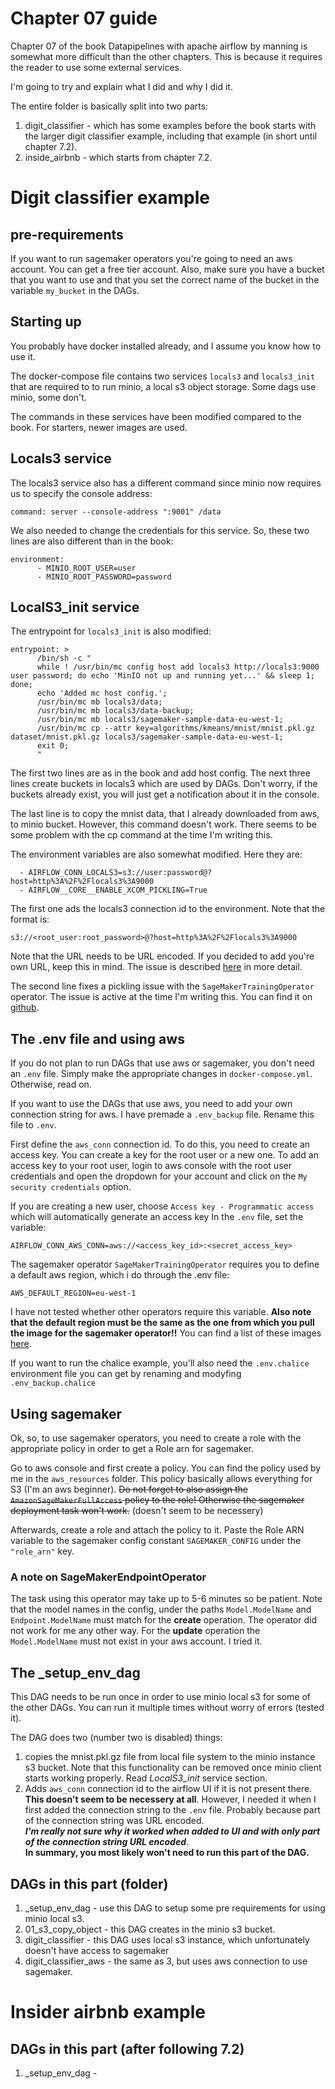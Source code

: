 # Chapter 07 guide

Chapter 07 of the book Datapipelines with apache airflow
by manning is somewhat more difficult than the other
chapters. This is because it requires the reader to use
some external services.

I'm going to try and explain what I did and why I did it.

The entire folder is basically split into two parts:
1. digit_classifier - which has some examples before
the book starts with the larger digit classifier
example, including that example (in short until
chapter 7.2).
2. inside_airbnb - which starts from chapter 7.2.

# Digit classifier example

## pre-requirements
If you want to run sagemaker operators you're going to
need an aws account. You can get a free tier account.
Also, make sure you have a bucket that you want to use
and that you set the correct name of the bucket
in the variable `my_bucket` in the DAGs.

## Starting up
You probably have docker installed already, and I assume
you know how to use it.

The docker-compose file contains two services `locals3`
and `locals3_init` that are required to to run minio, a
local s3 object storage. Some dags use minio, some don't.

The commands in these services have been modified compared
to the book. For starters, newer images are used.

## Locals3 service
The locals3 service also has a different command since
minio now requires us to specify the console address:
```
command: server --console-address ":9001" /data
```
We also needed to change the credentials for this
service. So, these two lines are also different
than in the book:
```
environment:
      - MINIO_ROOT_USER=user
      - MINIO_ROOT_PASSWORD=password
```

## LocalS3_init service

The entrypoint for `locals3_init` is also modified:
```
entrypoint: >
      /bin/sh -c "
      while ! /usr/bin/mc config host add locals3 http://locals3:9000 user password; do echo 'MinIO not up and running yet...' && sleep 1; done;
      echo 'Added mc host config.';
      /usr/bin/mc mb locals3/data;
      /usr/bin/mc mb locals3/data-backup;
      /usr/bin/mc mb locals3/sagemaker-sample-data-eu-west-1;
      /usr/bin/mc cp --attr key=algorithms/kmeans/mnist/mnist.pkl.gz dataset/mnist.pkl.gz locals3/sagemaker-sample-data-eu-west-1;
      exit 0;
      "
```
The first two lines are as in the book and add host
config.
The next three lines create buckets in locals3 which
are used by DAGs. Don't worry,
if the buckets already exist, you will just get a
notification about it in the console.

The last line is to copy the mnist data, that I already
downloaded from aws, to minio bucket. However,
this command doesn't work. There seems to be some
problem with the cp command at the time I'm writing
this.

The environment variables are also somewhat modified.
Here they are:
```
  - AIRFLOW_CONN_LOCALS3=s3://user:password@?host=http%3A%2F%2Flocals3%3A9000
  - AIRFLOW__CORE__ENABLE_XCOM_PICKLING=True
```
The first one ads the locals3 connection id to the
environment. Note that the format is:
```
s3://<root_user:root_password>@?host=http%3A%2F%2Flocals3%3A9000
```
Note that the URL needs to be URL encoded. If you
decided to add you're own URL, keep this in mind.
The issue is described [here](url=https://stackoverflow.com/questions/69079916/how-to-connect-airflow-to-minio-s3?noredirect=1#comment122102111_69079916)
in more detail.

The second line fixes a pickling issue with the
`SageMakerTrainingOperator` operator. The issue is active
at the time I'm writing this. You can find it on
[github](url=https://github.com/apache/airflow/issues/16386).

## The .env file and using aws
If you do not plan to run DAGs that use aws or sagemaker,
you don't need an `.env` file.
Simply make the appropriate changes in
`docker-compose.yml`.
Otherwise, read on.

If you want to use the DAGs that use aws, you need
to add your own connection string for aws.
I have premade a `.env_backup` file. Rename this file
to `.env`.

First define the `aws_conn` connection id. To do this,
you need to create an access key. You can create
a key for the root user or a new one.
To add an access key to your root user, login to aws
console with the root user credentials and open the
dropdown for your account and click on the `My security
credentials` option.

If you are creating a new user, choose `Access key - Programmatic
access` which will automatically generate an access key
In the `.env` file, set the variable:
```
AIRFLOW_CONN_AWS_CONN=aws://<access_key_id>:<secret_access_key>
```

The sagemaker operator `SageMakerTrainingOperator`
requires you to define a default aws region,
which i do through the .env file:
```
AWS_DEFAULT_REGION=eu-west-1
```

I have not tested whether other operators require
this variable.
**Also note that the default region must be the same
as the one from which you pull the image for the
sagemaker operator!!**
You can find a list of these images [here](https://docs.aws.amazon.com/sagemaker/latest/dg/sagemaker-algo-docker-registry-paths.html).

If you want to run the chalice example, you'll also
need the `.env.chalice` environment file you can get
by renaming and modyfing `.env_backup.chalice`

## Using sagemaker
Ok, so, to use sagemaker operators, you need to create a
role with the appropriate policy in order to get a
Role arn for sagemaker.

Go to aws console and first create a policy. You can
find the policy used by me in the `aws_resources` folder.
This policy basically allows everything for S3 (I'm an aws
beginner). ~~Do not forget to also assign the
`AmazonSageMakerFullAccess` policy to the role! Otherwise
the sagemaker deployment task won't work.~~ (doesn't
seem to be necessery)

Afterwards, create a role and attach the policy to it.
Paste the Role ARN variable to the sagemaker config
constant `SAGEMAKER_CONFIG` under the `"role_arn"` key.

### A note on SageMakerEndpointOperator
The task using this operator may take up to 5-6 minutes
so be patient.
Note that the model names in the config, under the paths
`Model.ModelName` and `Endpoint.ModelName`
must match for the **create** operation.
The operator did not work for me any other way. For the
**update** operation the `Model.ModelName` must not
exist in your aws account. I tried it.

## The _setup_env_dag
This DAG needs to be run once in order to use
minio local s3 for some of the other DAGs. You can run
it multiple times without worry of errors (tested it).

The DAG does two (number two is disabled) things:
1. copies the mnist.pkl.gz file from local file system
to the minio instance s3 bucket. Note that this
functionality can be removed once minio client starts
working properly. Read _LocalS3_init_ service section.
2. Adds `aws_conn` connection id to the airflow
UI if it is not present there. **This doesn't seem to be
necessery at all**. However, I needed it when I first
added the connection string to the `.env` file.
Probably because part of the connection string was
URL encoded. <br/> **_I'm really not sure why it worked
when added to UI and with only part of the
connection string URL encoded_**. <br/> **In summary, you
most likely won't need to run this part of the DAG.**

## DAGs in this part (folder)
1. _setup_env_dag - use this DAG to setup some pre
requirements for using minio local s3.
2. 01_s3_copy_object - this DAG creates in the minio s3
bucket.
3. digit_classifier - this DAG uses local s3 instance,
which unfortunately doesn't have access to sagemaker
4. digit_classifier_aws - the same as 3, but uses
aws connection to use sagemaker.

# Insider airbnb example

## DAGs in this part (after following 7.2)
1. _setup_env_dag -
